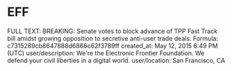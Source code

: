 # EFF

FULL TEXT: BREAKING: Senate votes to block advance of TPP Fast Track bill amidst growing opposition to secretive anti-user trade deals.
Formula: c7315289cb8647888d6866c62f3789ff
created_at: May 12, 2015 6:49 PM (UTC)
user/description: We're the Electronic Frontier Foundation. We defend your civil liberties in a digital world.
user/location: San Francisco, CA